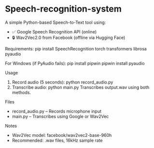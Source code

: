 # Speech-recognition-system

A simple Python-based Speech-to-Text tool using:
- ✅ Google Speech Recognition API (online)
- 🔒 Wav2Vec2.0 from Facebook (offline via Hugging Face)

Requirements: pip install SpeechRecognition torch transformers librosa pyaudio

For Windows (if PyAudio fails):
pip install pipwin
pipwin install pyaudio

Usage
1. Record audio (5 seconds): python record_audio.py
2. Transcribe audio: python main.py
Transcribes output.wav using both methods.

Files
- record_audio.py – Records microphone input
- main.py – Transcribes using Google or Wav2Vec
  
Notes
- Wav2Vec model: facebook/wav2vec2-base-960h
- Recommended: .wav files, 16kHz sample rate
